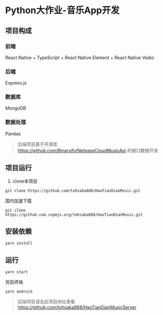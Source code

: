 # Python大作业-音乐App开发

## 项目构成

### 前端
React Native + TypeScript + React Native Element + React Native Vedio

### 后端
Express.js

### 数据库
MongoDB

### 数据处理
Pandas

> 后端项目基于开源库 https://github.com/Binaryify/NeteaseCloudMusicApi 的接口数据开发

## 项目运行
1. clone本项目
```terminal
git clone https://github.com/tohsaka888/HaoTianDianMusic.git
```
国内加速下载
```terminal
git clone https://github.com.cnpmjs.org/tohsaka888/HaoTianDianMusic.git
```

## 安装依赖
```terminal
yarn install
```

## 运行
```terminal
yarn start
```
另启终端
```terminal
yarn android
```

> 后端项目请去此项目地址查看 https://github.com/tohsaka888/HaoTianDianMusicServer

